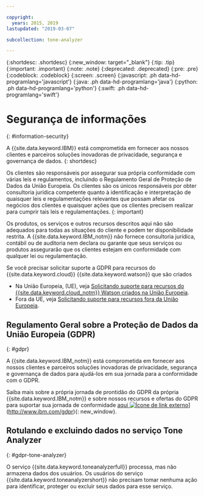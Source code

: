 ```yaml
---

copyright:
  years: 2015, 2019
lastupdated: "2019-03-07"

subcollection: tone-analyzer

---
```


{:shortdesc: .shortdesc}
{:new_window: target="_blank"}
{:tip: .tip}
{:important: .important}
{:note: .note}
{:deprecated: .deprecated}
{:pre: .pre}
{:codeblock: .codeblock}
{:screen: .screen}
{:javascript: .ph data-hd-programlang='javascript'}
{:java: .ph data-hd-programlang='java'}
{:python: .ph data-hd-programlang='python'}
{:swift: .ph data-hd-programlang='swift'}

# Segurança de informações
{: #information-security}

A {{site.data.keyword.IBM}} está comprometida em fornecer aos nossos clientes e parceiros soluções inovadoras de privacidade, segurança e governança de dados.
{: shortdesc}

Os clientes são responsáveis por assegurar sua própria conformidade com várias leis e regulamentos, incluindo o Regulamento Geral de Proteção de Dados da União Europeia. Os clientes são os únicos
responsáveis por obter consultoria jurídica competente quanto à identificação e interpretação de
quaisquer leis e regulamentações relevantes que possam afetar os negócios dos clientes e quaisquer
ações que os clientes precisem realizar para cumprir tais leis e regulamentações.
{: important}

Os produtos, os serviços e outros recursos descritos aqui não são adequados para todas as situações
do cliente e podem ter disponibilidade restrita. A {{site.data.keyword.IBM_notm}} não fornece consultoria jurídica, contábil ou de auditoria nem declara ou garante que seus serviços ou produtos assegurarão que os clientes estejam em conformidade com qualquer lei ou regulamentação.

Se você precisar solicitar suporte a GDPR para recursos do {{site.data.keyword.cloud}} {{site.data.keyword.watson}} que são criados

-   Na União Europeia, (UE), veja [Solicitando suporte para recursos do {{site.data.keyword.cloud_notm}} Watson criados na União Europeia](/docs/services/watson?topic=watson-gdpr-sar#request-EU).
-   Fora da UE, veja [Solicitando suporte para recursos fora da União Europeia](/docs/services/watson?topic=watson-gdpr-sar#request-non-EU).

## Regulamento Geral sobre a Proteção de Dados da União Europeia (GDPR)
{: #gdpr}

A {{site.data.keyword.IBM_notm}} está comprometida em fornecer aos nossos clientes e parceiros soluções inovadoras de privacidade, segurança e governança de dados para ajudá-los em sua jornada para a conformidade com o GDPR.

Saiba mais sobre a própria jornada de prontidão do GDPR da própria {{site.data.keyword.IBM_notm}} e sobre nossos recursos e ofertas do GDPR para suportar sua jornada de conformidade [aqui ![Ícone de link externo](../../icons/launch-glyph.svg "Ícone de link externo")](../../icons/launch-glyph.svg "Ícone de link externo")](http://www.ibm.com/gdpr){: new_window}.

## Rotulando e excluindo dados no serviço Tone Analyzer
{: #gdpr-tone-analyzer}

O serviço {{site.data.keyword.toneanalyzerfull}} processa, mas não armazena dados dos
usuários. Os usuários do serviço {{site.data.keyword.toneanalyzershort}} não precisam tomar
nenhuma ação para identificar, proteger ou excluir seus dados para esse serviço.
